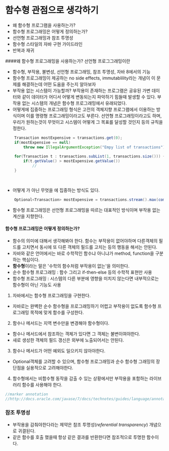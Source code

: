# 함수형 관점으로 생각하기

* 왜 함수형 프로그램을 사용하는가?
* 함수형 프로그래밍은 어떻게 정의하는가?
* 선언형 프로그래밍과 참조 투명성
* 함수형 스타일의 자바 구현 가이드라인
* 반복과 재귀

####왜 함수형 프로그래밍을 사용하는가? 선언형 프로그그래밍이란

- 함수형, 부작용, 불변성, 선언형 프로그래밍, 참조 투명성, 자바 8에서의 기능
- 함수형 프로그래밍이 제공하는 no side effects, immutablility라는 개념이 이 문제를 해결하는데 어떤 도움을 주는지 알아보자
- 부작용 없는 시스템이 가능할까? 부작용이 존재하는 프로그램은 공유된 가변 데이터와 같이 데이터가 어디서 어떻게 변동되는지 파악하기 힘들때 발생할 수 있다.
부작용 없는 시스템의 개념은 함수형 프로그래밍에서 유래되었다.
- 어떻게에 집중하는 프로그래밍 형식은 고전의 객체지향 프로그램에서 이용하는 방식이며 이를 명령형 프로그래밍이라고도 부른다.
    선언형 프로그래밍이라고도 하며, 우리가 원하는것이 무엇이고 시스템이 어떻게 그 목표를 달성할 것인지 등의 규칙을 정한다.
```Java
    Transaction mostExpensive = transactions.get(0);
    if(mostExpensive == null)
        throw new IllegalArgumentException("Empy list of transactions");
    
    for(Transaction t : transactions.subList(1, transactions.size())) {
        if(t.getValue() > mostExpensive.getValue())
            //
    }
    
    
```
- 어떻게 가 아닌 무엇을 에 집중하는 방식도 있다. 
```Java
    Optional<Transaction> mostExpensive = transactions.stream().max(comparing(Transaction::getValue));
```

- 함수형 프로그래밍은 선언형 프로그래밍을 따르는 대표적인 방식이며 부작용 없는 계산을 지향한다. 

#### 함수형 프로그래밍은 어떻게 정의하는가?

- 함수의 의미에 대해서 생각해봐야 한다. 함수는 부작용이 없어야하며 다른객체의 필드를 고치면서 동시에 또 다른 객체의 필드를
고치는 등의 행동을 해서는 안된다.
- 자바와 같은 언어에서는 바로 수학적인 함수냐 아니냐가 method, function을 구분하는 핵심이다.
- **함수형**이라는 말은 '수학의 함수처럼 부작용이 없는'을 의미한다.
- 순수 함수형 프로그래밍 : 함수 그리고 if-then-else 등의 수학적 표현만 사용
- 함수형 프로그래밍 : 시스템의 다른 부분에 영향을 미치지 않는다면 내부적으로는 함수형이 아닌 기능도 사용

1. 자바에서는 함수형 프로그래밍을 구현한다.

- 자바로는 완벽한 순수 함수형을 프로그래밍하기 어렵고 부작용이 없도록 함수형 프로그래밍 목적에 맞게 함수를 구성한다.

2. 함수나 메서드는 지역 변수만을 변경해야 함수형이다.

- 함수나 메서드에서 참조하는 객체가 있다면 그 객체는 불변이여야한다.
- 새로 생성한 객체의 필드 갱신은 외부에 노출되어서는 안된다.

3. 함수나 메서드가 어떤 예외도 일으키지 않아야한다.

- Optional객체를 고려할 수 있으며, 함수형 프로그래밍과 순수 함수형 그래밍의 장단점을 실용적으로 고려해야한다.

4. 함수형에서는 비함수형 동작을 감출 수 있는 상황에서만 부작용을 포함하는 라이브러리 함수를 사용해야 한다.

```Java
//marker annotation
//http://docs.oracle.com/javase/7/docs/technotes/guides/language/annotations.html
```

### 참조 투명성

- 부작용을 감춰야한다라는 제약은 참조 투명성(*referential transparency*) 개념으로 귀결된다. 
- 같은 함수를 호출 했을때 항상 같은 결과를 반환한다면 참조적으로 투명한 함수이다.



